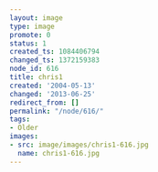 ```yaml
---
layout: image
type: image
promote: 0
status: 1
created_ts: 1084406794
changed_ts: 1372159383
node_id: 616
title: chris1
created: '2004-05-13'
changed: '2013-06-25'
redirect_from: []
permalink: "/node/616/"
tags:
- Older
images:
- src: image/images/chris1-616.jpg
  name: chris1-616.jpg
---
```


